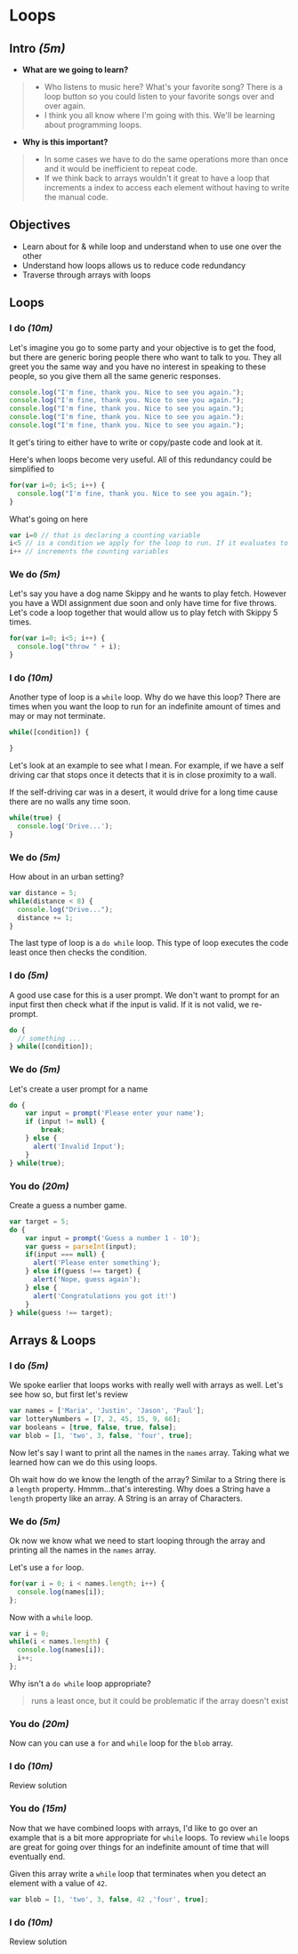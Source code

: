 # Loops

## Intro _(5m)_

- **What are we going to learn?**

> - Who listens to music here? What's your favorite song? There is a loop button so you could listen to your favorite songs over and over again.
> - I think you all know where I'm going with this. We'll be learning about programming loops.

- **Why is this important?**

> - In some cases we have to do the same operations more than once and it would be inefficient to repeat code.
> - If we think back to arrays wouldn't it great to have a loop that increments a index to access each element without having to write the manual code.

## Objectives
- Learn about for & while loop and understand when to use one over the other
- Understand how loops allows us to reduce code redundancy
- Traverse through arrays with loops

## Loops

### I do _(10m)_
Let's imagine you go to some party and your objective is to get the food, but there are generic boring people there who want to talk to you. They all greet you the same way and you have no interest in speaking to these people, so you give them all the same generic responses.

```js
console.log("I'm fine, thank you. Nice to see you again.");
console.log("I'm fine, thank you. Nice to see you again.");
console.log("I'm fine, thank you. Nice to see you again.");
console.log("I'm fine, thank you. Nice to see you again.");
console.log("I'm fine, thank you. Nice to see you again.");
```

It get's tiring to either have to write or copy/paste code and look at it.

Here's when loops become very useful. All of this redundancy could be simplified to

```js
for(var i=0; i<5; i++) {
  console.log("I'm fine, thank you. Nice to see you again.");
}
```

What's going on here
```js
var i=0 // that is declaring a counting variable
i<5 // is a condition we apply for the loop to run. If it evaluates to false the loop stops.
i++ // increments the counting variables
```

### We do _(5m)_
Let's say you have a dog name Skippy and he wants to play fetch. However you have a WDI assignment due soon and only have time for five throws. Let's code a loop together that would allow us to play fetch with Skippy 5 times.

```js
for(var i=0; i<5; i++) {
  console.log("throw " + i);
}
```

### I do _(10m)_
Another type of loop is a `while` loop. Why do we have this loop? There are times when you want the loop to run for an indefinite amount of times and may or may not terminate.

```js
while([condition]) {

}
```

Let's look at an example to see what I mean. For example, if we have a self driving car that stops once it detects that it is in close proximity to a wall.

If the self-driving car was in a desert, it would drive for a long time cause there are no walls any time soon.

```js
while(true) {
  console.log('Drive...');
}
```

### We do _(5m)_
How about in an urban setting?

```js
var distance = 5;
while(distance < 8) {
  console.log("Drive...");
  distance += 1;
}
```

The last type of loop is a `do while` loop. This type of loop executes the code least once then checks the condition.

### I do _(5m)_
A good use case for this is a user prompt. We don't want to prompt for an input first then check what if the input is valid. If it is not valid, we re-prompt.

```js
do {
  // something ...
} while([condition]);
```

### We do _(5m)_
Let's create a user prompt for a name

```js
do {
    var input = prompt('Please enter your name');
    if (input != null) {
        break;
    } else {
      alert('Invalid Input');
    }
} while(true);
```

### You do _(20m)_
Create a guess a number game.

```js
var target = 5;
do {
    var input = prompt('Guess a number 1 - 10');
    var guess = parseInt(input);
    if(input === null) {
      alert('Please enter something');
    } else if(guess !== target) {
      alert('Nope, guess again');
    } else {
      alert('Congratulations you got it!')
    }
} while(guess !== target);
```

## Arrays & Loops

### I do _(5m)_
We spoke earlier that loops works with really well with arrays as well. Let's see how so, but first let's review
```js
var names = ['Maria', 'Justin', 'Jason', 'Paul'];
var lotteryNumbers = [7, 2, 45, 15, 9, 66];
var booleans = [true, false, true, false];
var blob = [1, 'two', 3, false, 'four', true];
```

Now let's say I want to print all the names in the `names` array. Taking what we learned how can we do this using loops.

Oh wait how do we know the length of the array? Similar to a String there is a `length` property. Hmmm...that's interesting. Why does a String have a `length` property like an array. A String is an array of Characters.


### We do _(5m)_
Ok now we know what we need to start looping through the array and printing all the names in the `names` array.

Let's use a `for` loop.
```js
for(var i = 0; i < names.length; i++) {
  console.log(names[i]);
};
```

Now with a `while` loop.
```js
var i = 0;
while(i < names.length) {
  console.log(names[i]);
  i++;
};
```
Why isn't a `do while` loop appropriate?
> runs a least once, but it could be problematic if the array doesn't exist

### You do _(20m)_
Now can you can use a `for` and `while` loop for the `blob` array.

### I do _(10m)_
Review solution

### You do _(15m)_
Now that we have combined loops with arrays, I'd like to go over an example that is a bit more appropriate for `while` loops. To review `while` loops are great for going over things for an indefinite amount of time that will eventually end.

Given this array write a `while` loop that terminates when you detect an element with a value of `42`.
```js
var blob = [1, 'two', 3, false, 42 ,'four', true];
```

### I do _(10m)_
Review solution

